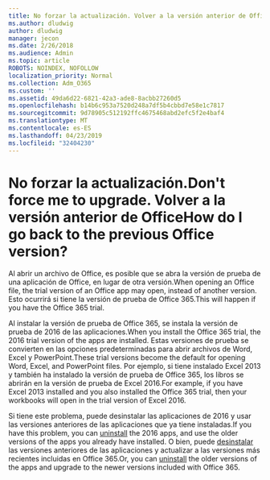 ```yaml
---
title: No forzar la actualización. Volver a la versión anterior de Office
ms.author: dludwig
author: dludwig
manager: jecon
ms.date: 2/26/2018
ms.audience: Admin
ms.topic: article
ROBOTS: NOINDEX, NOFOLLOW
localization_priority: Normal
ms.collection: Adm_O365
ms.custom: ''
ms.assetid: 49da6d22-6821-42a3-ade8-8acbb27260d5
ms.openlocfilehash: b14b6c953a7520d248a7df5b4cbbd7e58e1c7817
ms.sourcegitcommit: 9d78905c512192ffc4675468abd2efc5f2e4baf4
ms.translationtype: MT
ms.contentlocale: es-ES
ms.lasthandoff: 04/23/2019
ms.locfileid: "32404230"
---
```

# <a name="dont-force-me-to-upgrade-how-do-i-go-back-to-the-previous-office-version"></a><span data-ttu-id="46b0a-103">No forzar la actualización.</span><span class="sxs-lookup"><span data-stu-id="46b0a-103">Don't force me to upgrade.</span></span> <span data-ttu-id="46b0a-104">Volver a la versión anterior de Office</span><span class="sxs-lookup"><span data-stu-id="46b0a-104">How do I go back to the previous Office version?</span></span>

<span data-ttu-id="46b0a-105">Al abrir un archivo de Office, es posible que se abra la versión de prueba de una aplicación de Office, en lugar de otra versión.</span><span class="sxs-lookup"><span data-stu-id="46b0a-105">When opening an Office file, the trial version of an Office app may open, instead of another version.</span></span> <span data-ttu-id="46b0a-106">Esto ocurrirá si tiene la versión de prueba de Office 365.</span><span class="sxs-lookup"><span data-stu-id="46b0a-106">This will happen if you have the Office 365 trial.</span></span> 
  
<span data-ttu-id="46b0a-107">Al instalar la versión de prueba de Office 365, se instala la versión de prueba de 2016 de las aplicaciones.</span><span class="sxs-lookup"><span data-stu-id="46b0a-107">When you install the Office 365 trial, the 2016 trial version of the apps are installed.</span></span> <span data-ttu-id="46b0a-108">Estas versiones de prueba se convierten en las opciones predeterminadas para abrir archivos de Word, Excel y PowerPoint.</span><span class="sxs-lookup"><span data-stu-id="46b0a-108">These trial versions become the default for opening Word, Excel, and PowerPoint files.</span></span> <span data-ttu-id="46b0a-109">Por ejemplo, si tiene instalado Excel 2013 y también ha instalado la versión de prueba de Office 365, los libros se abrirán en la versión de prueba de Excel 2016.</span><span class="sxs-lookup"><span data-stu-id="46b0a-109">For example, if you have Excel 2013 installed and you also installed the Office 365 trial, then your workbooks will open in the trial version of Excel 2016.</span></span> 
  
<span data-ttu-id="46b0a-110">Si tiene este problema, puede desinstalar [](https://support.office.com/article/9dd49b83-264a-477a-8fcc-2fdf5dbf61d8.aspx) las aplicaciones de 2016 y usar las versiones anteriores de las aplicaciones que ya tiene instaladas.</span><span class="sxs-lookup"><span data-stu-id="46b0a-110">If you have this problem, you can [uninstall](https://support.office.com/article/9dd49b83-264a-477a-8fcc-2fdf5dbf61d8.aspx) the 2016 apps, and use the older versions of the apps you already have installed.</span></span> <span data-ttu-id="46b0a-111">O bien, puede [desinstalar](https://support.office.com/article/9dd49b83-264a-477a-8fcc-2fdf5dbf61d8.aspx) las versiones anteriores de las aplicaciones y actualizar a las versiones más recientes incluidas en Office 365.</span><span class="sxs-lookup"><span data-stu-id="46b0a-111">Or, you can [uninstall](https://support.office.com/article/9dd49b83-264a-477a-8fcc-2fdf5dbf61d8.aspx) the older versions of the apps and upgrade to the newer versions included with Office 365.</span></span> 
  

